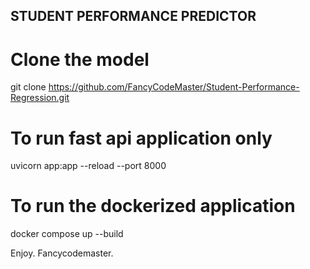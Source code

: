 ## STUDENT PERFORMANCE PREDICTOR

# Clone the model
git clone https://github.com/FancyCodeMaster/Student-Performance-Regression.git

# To run fast api application only
uvicorn app:app --reload --port 8000

# To run the dockerized application
docker compose up --build

Enjoy.
Fancycodemaster.